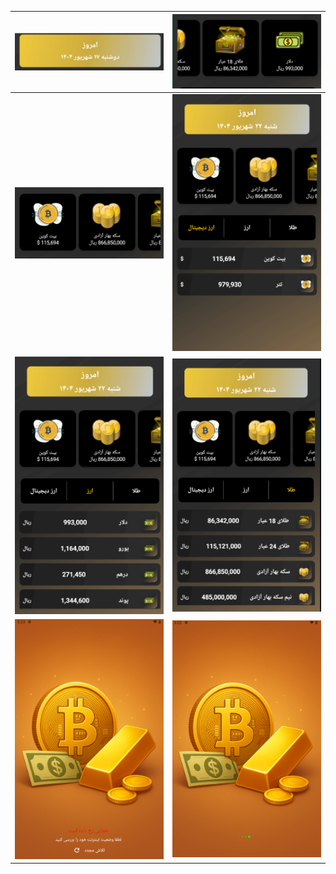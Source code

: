 

| ![Screen1](screenshots/date.png) | ![Screen2](screenshots/details.png) |
|---------------------------------|-----------------------------------|
| ![Screen3](screenshots/details2.png) | ![Screen4](screenshots/homeCrypto.png) |
| ![Screen5](screenshots/homeCurrency.png) | ![Screen6](screenshots/homeGold.png) |
| ![Screen7](screenshots/splashError.png) | ![Screen8](screenshots/splashLoading.png) |
